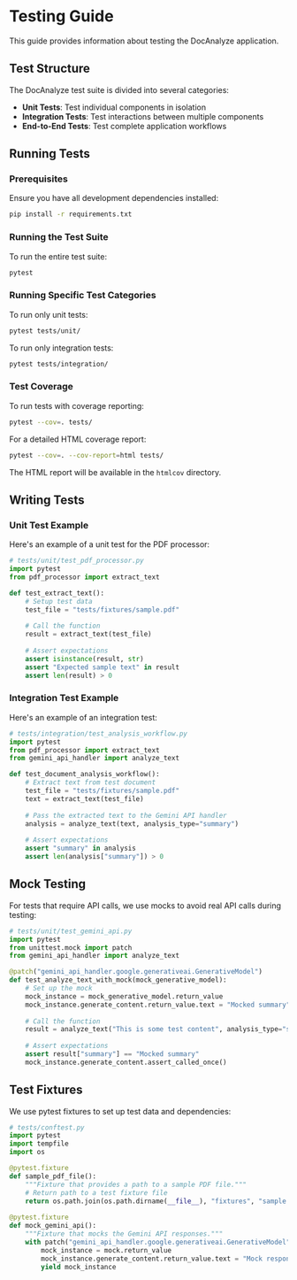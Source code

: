 # Testing Guide

This guide provides information about testing the DocAnalyze application.

## Test Structure

The DocAnalyze test suite is divided into several categories:

- **Unit Tests**: Test individual components in isolation
- **Integration Tests**: Test interactions between multiple components
- **End-to-End Tests**: Test complete application workflows

## Running Tests

### Prerequisites

Ensure you have all development dependencies installed:

```bash
pip install -r requirements.txt
```

### Running the Test Suite

To run the entire test suite:

```bash
pytest
```

### Running Specific Test Categories

To run only unit tests:

```bash
pytest tests/unit/
```

To run only integration tests:

```bash
pytest tests/integration/
```

### Test Coverage

To run tests with coverage reporting:

```bash
pytest --cov=. tests/
```

For a detailed HTML coverage report:

```bash
pytest --cov=. --cov-report=html tests/
```

The HTML report will be available in the `htmlcov` directory.

## Writing Tests

### Unit Test Example

Here's an example of a unit test for the PDF processor:

```python
# tests/unit/test_pdf_processor.py
import pytest
from pdf_processor import extract_text

def test_extract_text():
    # Setup test data
    test_file = "tests/fixtures/sample.pdf"
    
    # Call the function
    result = extract_text(test_file)
    
    # Assert expectations
    assert isinstance(result, str)
    assert "Expected sample text" in result
    assert len(result) > 0
```

### Integration Test Example

Here's an example of an integration test:

```python
# tests/integration/test_analysis_workflow.py
import pytest
from pdf_processor import extract_text
from gemini_api_handler import analyze_text

def test_document_analysis_workflow():
    # Extract text from test document
    test_file = "tests/fixtures/sample.pdf"
    text = extract_text(test_file)
    
    # Pass the extracted text to the Gemini API handler
    analysis = analyze_text(text, analysis_type="summary")
    
    # Assert expectations
    assert "summary" in analysis
    assert len(analysis["summary"]) > 0
```

## Mock Testing

For tests that require API calls, we use mocks to avoid real API calls during testing:

```python
# tests/unit/test_gemini_api.py
import pytest
from unittest.mock import patch
from gemini_api_handler import analyze_text

@patch("gemini_api_handler.google.generativeai.GenerativeModel")
def test_analyze_text_with_mock(mock_generative_model):
    # Set up the mock
    mock_instance = mock_generative_model.return_value
    mock_instance.generate_content.return_value.text = "Mocked summary"
    
    # Call the function
    result = analyze_text("This is some test content", analysis_type="summary")
    
    # Assert expectations
    assert result["summary"] == "Mocked summary"
    mock_instance.generate_content.assert_called_once()
```

## Test Fixtures

We use pytest fixtures to set up test data and dependencies:

```python
# tests/conftest.py
import pytest
import tempfile
import os

@pytest.fixture
def sample_pdf_file():
    """Fixture that provides a path to a sample PDF file."""
    # Return path to a test fixture file
    return os.path.join(os.path.dirname(__file__), "fixtures", "sample.pdf")
    
@pytest.fixture
def mock_gemini_api():
    """Fixture that mocks the Gemini API responses."""
    with patch("gemini_api_handler.google.generativeai.GenerativeModel") as mock:
        mock_instance = mock.return_value
        mock_instance.generate_content.return_value.text = "Mock response"
        yield mock_instance
```